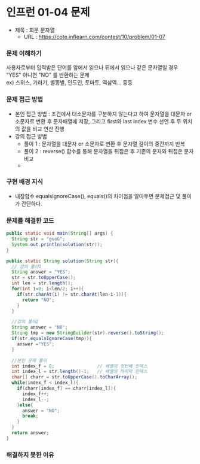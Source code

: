 # 인프런 01-04 문제
- 제목 : 회문 문자열
  - URL : <a href="https://cote.inflearn.com/contest/10/problem/01-07" target="_blank">https://cote.inflearn.com/contest/10/problem/01-07</a>

### 문제 이해하기
사용자로부터 입력받은 단어를 앞에서 읽으나 뒤에서 읽으나 같은 문자열일 경우 "YES" 아니면 "NO" 를 반환하는 문제<br>
ex) 스위스, 기러기, 별똥별, 인도인, 토마토, 역삼역... 등등
### 문제 접근 방법
- 본인 접근 방법 : 조건에서 대소문자를 구분하지 않는다고 하여 문자열을 대문자 or 소문자로 변환 후 문자배열에 저장, 그리고 first와 last index 변수 선언 후 두 위치의 값을 비교 연산 진행
- 강의 접근 방법
  - 풀이 1 : 문자열을 대문자 or 소문자로 변환 후 문자열 길이의 중간까지 반복
  - 풀이 2 : reverse() 함수를 통해 문자열을 뒤집은 후 기존의 문자와 뒤집은 문자 비교
  - 
### 구현 배경 지식
- 내장함수 equalsIgnoreCase(), equals()의 차이점을 알아두면 문제접근 및 풀이가 간단하다.
### 문제를 해결한 코드

```java
public static void main(String[] args) {
  String str = "gooG";
  System.out.println(solution(str));
}

public static String solution(String str){
  // 강의 풀이1
  String answer = "YES";
  str = str.toUpperCase();
  int len = str.length();
  for(int i=0; i<len/2; i++){
    if(str.charAt(i) != str.charAt(len-i-1)){
      return "NO";
    }
  }

  //강의 풀이2
  String answer = "NO";
  String tmp = new StringBuilder(str).reverse().toString();
  if(str.equalsIgnoreCase(tmp)){
    answer ="YES";
  }

  //본인 문제 풀이
  int index_f = 0;                // 배열의 첫번째 인덱스
  int index_l = str.length()-1;   // 배열의 마지막 인덱스
  char[] charr = str.toUpperCase().toCharArray();
  while(index_f < index_l){
    if(charr[index_f] == charr[index_l]){
      index_f++;
      index_l--;
    }else{
      answer = "NO";
      break;
    }
  }
  return answer;
}
```

### 해결하지 못한 이유
